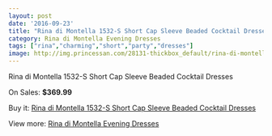 ```yaml
---
layout: post
date: '2016-09-23'
title: "Rina di Montella 1532-S Short Cap Sleeve Beaded Cocktail Dresses"
category: Rina di Montella Evening Dresses
tags: ["rina","charming","short","party","dresses"]
image: http://img.princessan.com/28131-thickbox_default/rina-di-montella-1532-s-short-cap-sleeve-beaded-cocktail-dresses.jpg
---
```

Rina di Montella 1532-S Short Cap Sleeve Beaded Cocktail Dresses

On Sales: **$369.99**
<a href="https://www.princessan.com/en/rina-di-montella-evening-dresses/12857-rina-di-montella-1532-s-short-cap-sleeve-beaded-cocktail-dresses.html"><amp-img layout="responsive" width="600" height="600" src="//img.princessan.com/28131-thickbox_default/rina-di-montella-1532-s-short-cap-sleeve-beaded-cocktail-dresses.jpg" alt="Rina di Montella 1532-S Short Cap Sleeve Beaded Cocktail Dresses 0" /></a>

Buy it: [Rina di Montella 1532-S Short Cap Sleeve Beaded Cocktail Dresses](https://www.princessan.com/en/rina-di-montella-evening-dresses/12857-rina-di-montella-1532-s-short-cap-sleeve-beaded-cocktail-dresses.html "Rina di Montella 1532-S Short Cap Sleeve Beaded Cocktail Dresses")

View more: [Rina di Montella Evening Dresses](https://www.princessan.com/en/53-rina-di-montella-evening-dresses "Rina di Montella Evening Dresses")
